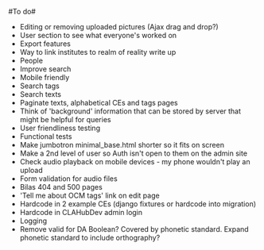 #To do#

- Editing or removing uploaded pictures (Ajax drag and drop?)
- User section to see what everyone's worked on
- Export features
- Way to link institutes to realm of reality write up
- People
- Improve search
- Mobile friendly
- Search tags
- Search texts
- Paginate texts, alphabetical CEs and tags pages
- Think of 'background' information that can be stored by server that might be helpful for queries
- User friendliness testing
- Functional tests
- Make jumbotron minimal_base.html shorter so it fits on screen
- Make a 2nd level of user so Auth isn't open to them on the admin site
- Check audio playback on mobile devices -  my phone wouldn't play an upload
- Form validation for audio files
- Bilas 404 and 500 pages
- 'Tell me about OCM tags' link on edit page
- Hardcode in 2 example CEs (django fixtures or hardcode into migration)
- Hardcode in CLAHubDev admin login
- Logging
- Remove valid for DA Boolean? Covered by phonetic standard. Expand phonetic standard to include orthography?
